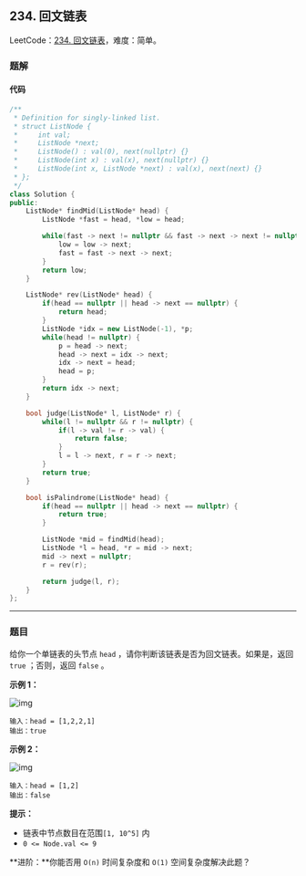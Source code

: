 ## 234. 回文链表

LeetCode：[234. 回文链表](https://leetcode.cn/problems/palindrome-linked-list/)，难度：简单。

### 题解

#### 代码

```c++
/**
 * Definition for singly-linked list.
 * struct ListNode {
 *     int val;
 *     ListNode *next;
 *     ListNode() : val(0), next(nullptr) {}
 *     ListNode(int x) : val(x), next(nullptr) {}
 *     ListNode(int x, ListNode *next) : val(x), next(next) {}
 * };
 */
class Solution {
public:
    ListNode* findMid(ListNode* head) {
        ListNode *fast = head, *low = head;

        while(fast -> next != nullptr && fast -> next -> next != nullptr) {
            low = low -> next;
            fast = fast -> next -> next;
        }
        return low;
    }

    ListNode* rev(ListNode* head) {
        if(head == nullptr || head -> next == nullptr) {
            return head;
        }
        ListNode *idx = new ListNode(-1), *p;
        while(head != nullptr) {
            p = head -> next;
            head -> next = idx -> next;
            idx -> next = head;
            head = p;
        }
        return idx -> next;
    }

    bool judge(ListNode* l, ListNode* r) {
        while(l != nullptr && r != nullptr) {
            if(l -> val != r -> val) {
                return false;
            }
            l = l -> next, r = r -> next;
        }
        return true;
    }

    bool isPalindrome(ListNode* head) {
        if(head == nullptr || head -> next == nullptr) {
            return true;
        }

        ListNode *mid = findMid(head);
        ListNode *l = head, *r = mid -> next;
        mid -> next = nullptr;
        r = rev(r);

        return judge(l, r);
    }
};
```



---



### 题目

给你一个单链表的头节点 `head` ，请你判断该链表是否为回文链表。如果是，返回 `true` ；否则，返回 `false` 。

 

**示例 1：**

![img](https://gitee.com/xwl66/leetcode/raw/master/image/234-pal1linked-list.jpg)

```
输入：head = [1,2,2,1]
输出：true
```

**示例 2：**

![img](https://gitee.com/xwl66/leetcode/raw/master/image/234-pal2linked-list.jpg)

```
输入：head = [1,2]
输出：false
```

 

**提示：**

- 链表中节点数目在范围`[1, 10^5]` 内
- `0 <= Node.val <= 9`

 

**进阶：**你能否用 `O(n)` 时间复杂度和 `O(1)` 空间复杂度解决此题？


